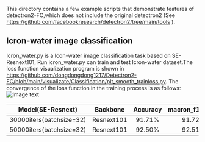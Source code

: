 
This directory contains a few example scripts that demonstrate features of detectron2-FC,which does not include the original detectron2 (See https://github.com/facebookresearch/detectron2/tree/main/tools ).

## Icron-water image classification
Icron_water.py is a Icon-water image classification task based on SE-Resnext101, Run icron_water.py can train and test Icron-water dataset.The loss function visualization program is shown in https://github.com/dongdongdong1217/Detectron2-FC/blob/main/visualizate/Classification/plt_smooth_trainloss.py. The convergence of the loss function in the training process is as follows:
![Image text](https://github.com/dongdongdong1217/Detectron2-FC/blob/main/visualizate/Visualization-diagram/Classification/Icron-water_trainloss.png)

| Model(SE-Resnext) | Backbone | Accuracy  | macron_f1_score | mAP |
| :----: |  :----: | :----: | :----: | :----: |
| 30000iters(batchsize=32) | Resnext101 |  91.71%  |  91.72% | 87.62% |
| 50000iters(batchsize=32) | Resnext101 |  92.50%  |  92.51% | 88.87% |
